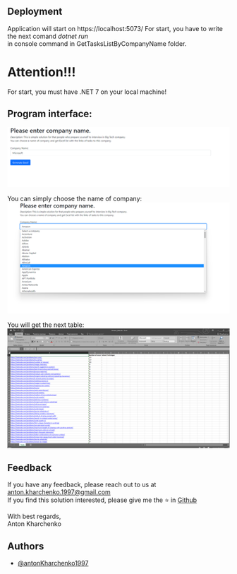 ﻿
## Deployment

Application will start on https://localhost:5073/
For start, you have to write the next comand <i> dotnet run </i>  
in console command  in GetTasksListByCompanyName folder.

<h1>Attention!!!</h1>
For start, you must have .NET 7 on your local machine!

## Program interface:
![Screenshot_2.png](wwwroot%2Fimg%2FScreenshot_2.png)

You can simply choose the name of company:
![Screenshot_1.png](wwwroot%2Fimg%2FScreenshot_1.png)

You will get the next table:
![Screenshot_3.png](wwwroot%2Fimg%2FScreenshot_3.png)


## Feedback

If you have any feedback, please reach out to us at anton.kharchenko.1997@gmail.com<br/>
If you find this solution interested, please give me the ⭐ in <a  target="_blank" href="https://github.com/antonKharchenko1997/GetTasksListByCompanyName/tree/master">Github</a>

With best regards,
<br/>
Anton Kharchenko

## Authors
- [@antonKharchenko1997](https://github.com/antonKharchenko1997)